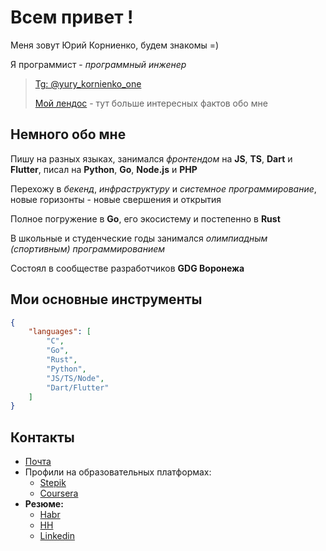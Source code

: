 # Всем привет !

Меня зовут Юрий Корниенко, будем знакомы =)

Я программист - *программный инженер*

> [Tg: @yury_kornienko_one](https://t.me/yury_kornienko_one)
>
> [Мой лендос](https://geooooo.github.io/landing/) - тут больше интересных фактов обо мне

## Немного обо мне

Пишу на разных языках, занимался *фронтендом* на **JS**, **TS**, **Dart** и **Flutter**, писал на **Python**, **Go**, **Node.js** и **PHP**

Перехожу в *бекенд*, *инфраструктуру* и *системное программирование*,
новые горизонты - новые свершения и открытия

Полное погружение в **Go**, его экосистему и постепенно в **Rust**

В школьные и студенческие годы занимался *олимпиадным (спортивным) программированием*

Состоял в сообществе разработчиков **GDG Воронежа**

## Мои основные инструменты

```json
{
    "languages": [
        "C",
        "Go",
        "Rust",
        "Python",
        "JS/TS/Node",
        "Dart/Flutter"
    ]
}
```

## Контакты

- [Почта](mailto:geo97it@gmail.com)
- Профили на образовательных платформах:
    - [Stepik](https://stepik.org/users/19182402/profile)
    - [Coursera](https://www.coursera.org/learner/yury-kornienko-one)
- **Резюме:**
    - [Habr](https://career.habr.com/yury_kornienko_one)
    - [HH](https://orel.hh.ru/resume/688c2e57ff08aea8990039ed1f6e5653355466)
    - [Linkedin](https://www.linkedin.com/in/yury-kornienko-one/)
